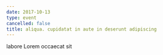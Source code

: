 ```yaml
---
date: 2017-10-13
type: event
cancelled: false
title: aliqua. cupidatat in aute in deserunt adipiscing
---
```

labore Lorem occaecat sit